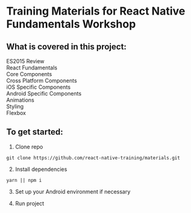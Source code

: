 # Training Materials for React Native Fundamentals Workshop

## What is covered in this project:

ES2015 Review   
React Fundamentals   
Core Components   
Cross Platform Components   
iOS Specific Components   
Android Specific Components   
Animations   
Styling   
Flexbox   
   

## To get started:

1. Clone repo   
```
git clone https://github.com/react-native-training/materials.git
```

2. Install dependencies   
```
yarn || npm i
```

3. Set up your Android environment if necessary   

4. Run project
